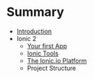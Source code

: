 # Summary

* [Introduction](README.md)
* Ionic 2
   * [Your first App](ionic/ionic_1.md)
   * [Ionic Tools](ionic/ionic_2.md)
   * [The Ionic.io Platform](ionic/ionic_4.md)
   * Project Structure

